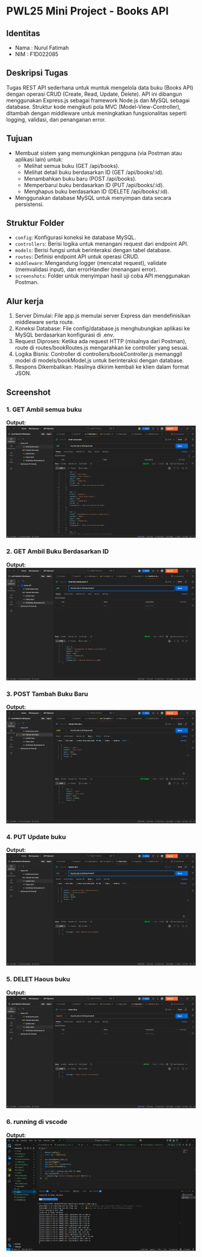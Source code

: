 # PWL25 Mini Project - Books API

## Identitas
- Nama : Nurul Fatimah
- NIM  : F1D022085

## Deskripsi Tugas
Tugas REST API sederhana untuk muntuk mengelola data buku (Books API) dengan operasi CRUD (Create, Read, Update, Delete). API ini dibangun menggunakan Express.js sebagai framework Node.js dan MySQL sebagai database. Struktur kode mengikuti pola MVC (Model-View-Controller), ditambah dengan middleware untuk meningkatkan fungsionalitas seperti logging, validasi, dan penanganan error.

## Tujuan
- Membuat sistem yang memungkinkan pengguna (via Postman atau aplikasi lain) untuk:
    - Melihat semua buku (GET /api/books).
    - Melihat detail buku berdasarkan ID (GET /api/books/:id).
    - Menambahkan buku baru (POST /api/books).
    - Memperbarui buku berdasarkan ID (PUT /api/books/:id).
    - Menghapus buku berdasarkan ID (DELETE /api/books/:id).
- Menggunakan database MySQL untuk menyimpan data secara persistensi.

## Struktur Folder
- `config`: Konfigurasi koneksi ke database MySQL.
- `controllers`: Berisi logika untuk menangani request dari endpoint API.
- `models`: Berisi fungsi untuk berinteraksi dengan tabel database.
- `routes`: Definisi endpoint API untuk operasi CRUD.
- `middleware`: Mengandung logger (mencatat request), validate (memvalidasi input), dan errorHandler (menangani error).
- `screenshots`: Folder untuk menyimpan hasil uji coba API menggunakan Postman.

## Alur kerja
1. Server Dimulai: File app.js memulai server Express dan mendefinisikan middleware serta route.
2. Koneksi Database: File config/database.js menghubungkan aplikasi ke MySQL berdasarkan konfigurasi di .env.
3. Request Diproses: Ketika ada request HTTP (misalnya dari Postman), route di routes/bookRoutes.js mengarahkan ke controller yang sesuai.
4. Logika Bisnis: Controller di controllers/bookController.js memanggil model di models/bookModel.js untuk berinteraksi dengan database.
5. Respons Dikembalikan: Hasilnya dikirim kembali ke klien dalam format JSON.

## Screenshot
### 1. GET Ambil semua buku
**Output:**
![Screenshot](./screenshot/get_all_books.png)
### 2. GET  Ambil Buku Berdasarkan ID    
**Output:**
![Screenshot](./screenshot/get_book_by_id.png)
### 3. POST  Tambah Buku Baru    
**Output:**
![Screenshot](./screenshot/post_books.png)
### 4. PUT  Update buku    
**Output:**
![Screenshot](./screenshot/update_books.png)
### 5. DELET  Haous buku    
**Output:**
![Screenshot](./screenshot/delete_books.png)
### 6. running di vscode    
**Output:**
![Screenshot](./screenshot/run_program.png)